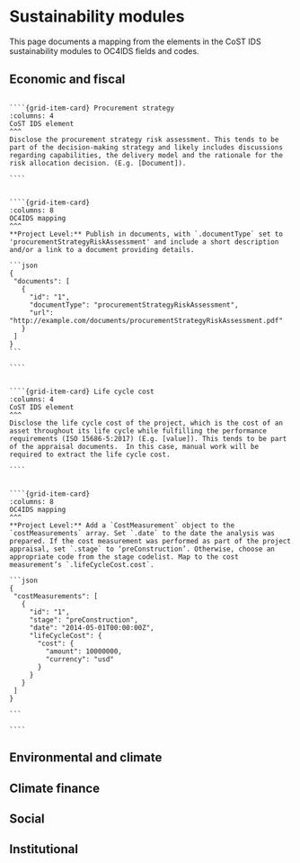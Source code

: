 # Sustainability modules

<style>
.wy-nav-content {
  max-width: 1200px;
}

@media print
{
.sd-row {page-break-after:always}
}
</style>

This page documents a mapping from the elements in the CoST IDS sustainability modules to OC4IDS fields and codes.

## Economic and fiscal

`````{grid} 2

````{grid-item-card} Procurement strategy
:columns: 4
CoST IDS element
^^^
Disclose the procurement strategy risk assessment. This tends to be part of the decision-making strategy and likely includes discussions regarding capabilities, the delivery model and the rationale for the risk allocation decision. (E.g. [Document]).

````


````{grid-item-card}
:columns: 8
OC4IDS mapping
^^^
**Project Level:** Publish in documents, with `.documentType` set to 'procurementStrategyRiskAssessment' and include a short description and/or a link to a document providing details.

```json
{
 "documents": [
   {
     "id": "1",
     "documentType": "procurementStrategyRiskAssessment",
     "url": "http://example.com/documents/procurementStrategyRiskAssessment.pdf"
   }
 ]
}
```

````

`````

`````{grid} 2

````{grid-item-card} Life cycle cost
:columns: 4
CoST IDS element
^^^
Disclose the life cycle cost of the project, which is the cost of an asset throughout its life cycle while fulfilling the performance requirements (ISO 15686-5:2017) (E.g. [value]). This tends to be part of the appraisal documents.  In this case, manual work will be required to extract the life cycle cost.

````


````{grid-item-card}
:columns: 8
OC4IDS mapping
^^^
**Project Level:** Add a `CostMeasurement` object to the `costMeasurements` array. Set `.date` to the date the analysis was prepared. If the cost measurement was performed as part of the project appraisal, set `.stage` to ‘preConstruction’. Otherwise, choose an appropriate code from the stage codelist. Map to the cost measurement’s `.lifeCycleCost.cost`. 

```json
{
 "costMeasurements": [
   {
     "id": "1",
     "stage": "preConstruction",
     "date": "2014-05-01T00:00:00Z",
     "lifeCycleCost": {
       "cost": {
         "amount": 10000000,
         "currency": "usd"
       }
     }
   }
 ]
}

```

````

`````

## Environmental and climate

## Climate finance

## Social

## Institutional
